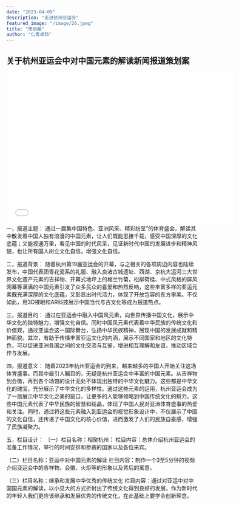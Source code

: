 ```yaml
---
date: "2023-04-09"
description: "走进杭州亚运会"
featured_image: "/image/26.jpeg"
title: "策划案"
author: "仁青卓玛"
---
```

## 关于杭州亚运会中对中国元素的解读新闻报道策划案
<iframe src="//player.bilibili.com/player.html?aid=661105718&bvid=BV1bh4y1e78A&cid=1270721697&p=1" scrolling="no" border="0" frameborder="no" framespacing="0" allowfullscreen="true" width=600px height=400px> </iframe>
一，报道主题：
通过一届集中国特色、亚洲风采、精彩纷呈”的体育盛会，解读其中散发着中国人独有浪漫的中国元素，让人们既能思接千载，感受中国深厚的文化底蕴；又能视通万里，看见中国的时代风采，见证新时代中国的发展进步和精神风貌，也让所有国人树立文化自信，增强文化自信。

二，报道背景：
随着杭州第19届亚运会的开幕，与之相关的各项周边内容也陆续发布，中国代表团青花瓷系的礼服、融入良渚古城遗址、西湖、京杭大运河三大世界文化遗产元素的吉祥物、开幕式地坪上的梅兰竹菊，松柳荷桂、中式风格的屏风网幕等满满的中国元素引发了众多民众的喜爱和热烈反响，这些丰富多样的亚运元素既充满深厚的文化底蕴，又彰显出时代活力，体现了开放包容的东方审美。不仅如此，用3D裸眼和AR科技展示中国当代与古文化等成为报道热点。

三，报道目的：
通过在亚运会中融入中国风元素，向世界传播中国文化，展示中华文化的独特魅力，增强文化自信。同时中国风元素代表着中华民族的传统文化和价值观，通过亚运会这一国际舞台，弘扬中华民族精神，展现中国的发展成就和精神面貌。其次，有助于传播丰富亚运文化的内涵，展示不同国家和地区的文化特色，可以促进亚洲各国之间的文化交流与互鉴，增进相互理解和友谊，推动区域合作与发展。

四，报道意义：
随着2023年杭州亚运会的到来，越来越多的中国人开始关注这场体育盛事。而其中最引人瞩目的，无疑是杭州亚运会中丰富的中国元素。从吉祥物到会徽，再到各个场馆的设计无处不体现出独特的中华文化魅力。这些都是中华文化的瑰宝，充分展示了中华文化的多样性。通过这些元素的运用，杭州亚运会成为了一扇展示中华文化之美的窗口，让更多的人能够领略到中国传统文化的魅力。这些中国元素代表了中华民族的智慧和结晶，体现了中国人民对亚洲体育盛事的热爱和关注。同时，通过将这些元素融入到亚运会的视觉形象设计中，不仅展示了中国的文化自信，还传递了中国文化的核心价值，进而激发了人们的民族自豪感，增强了民族凝聚力。

五，栏目设计：
（一）栏目名称：相聚杭州：
栏目内容：总体介绍杭州亚运会的准备工作情况，举行的时间安排和参赛的国家以及各位来宾。

（二）栏目名称：亚运中对中国元素的解读
栏目内容：制作一个3至5分钟的视频介绍亚运会中的吉祥物、会徽、火炬等的形象以及背后的寓意。

（三）栏目名称：继承和发展中华优秀的传统文化
栏目内容：通过对亚运中对中国国元素的解读，以小见大的方式折射出了传统文化得到良好的发展，作为新时代的年轻人我们更应该继承和发展优秀的传统文化，在此基础上要学会创新理念。


